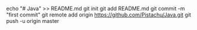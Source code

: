 echo "# Java" >> README.md
git init
git add README.md
git commit -m "first commit"
git remote add origin https://github.com/Pistachu/Java.git
git push -u origin master
